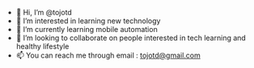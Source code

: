 - 👋 Hi, I’m @tojotd
- 👀 I’m interested in learning new technology
- 🌱 I’m currently learning mobile automation
- 💞️ I’m looking to collaborate on people interested in tech learning and healthy lifestyle
- 📫 You can reach me through email : tojotd@gmail.com

<!---
tojotd/tojotd is a ✨ special ✨ repository because its `README.md` (this file) appears on your GitHub profile.
You can click the Preview link to take a look at your changes.
--->
